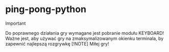 # ping-pong-python
> [!IMPORTANT]
> Do poprawnego działania gry wymagane jest pobranie modułu KEYBOARD!
> Ważne jest, aby używać gry na zmaksymalizowanym okienku terminala, by zapewnić najlepszą rozgrywkę
> [!NOTE]
> Miłej gry!
